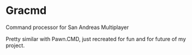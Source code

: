 # Gracmd
Command processor for San Andreas Multiplayer

Pretty similar with Pawn.CMD, just recreated for fun and for future of my project.
